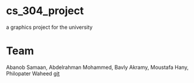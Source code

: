 # cs_304_project
a graphics project for the university 
# Team
Abanob Samaan,
Abdelrahman Mohammed,
Bavly Akramy,
Moustafa Hany,
Philopater Waheed [git](https://github.com/philopaterwaheed)

